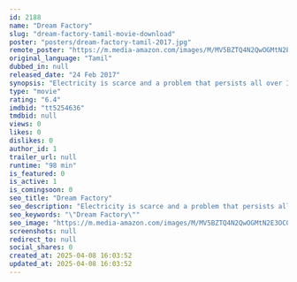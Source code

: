 ```yaml
---
id: 2188
name: "Dream Factory"
slug: "dream-factory-tamil-movie-download"
poster: "posters/dream-factory-tamil-2017.jpg"
remote_poster: "https://m.media-amazon.com/images/M/MV5BZTQ4N2QwOGMtN2E3OC00YTM0LTliOTUtOGQ2OTM2MWNhMGVkXkEyXkFqcGdeQXVyMjA4NjIzMTA@._V1_SX300.jpg"
original_language: "Tamil"
dubbed_in: null
released_date: "24 Feb 2017"
synopsis: "Electricity is scarce and a problem that persists all over India. This is a story of a school drop-out trying to find a solution to the electricity problem. Science and innovation are the backdrops set in a rural background."
type: "movie"
rating: "6.4"
imdbid: "tt5254636"
tmdbid: null
views: 0
likes: 0
dislikes: 0
author_id: 1
trailer_url: null
runtime: "98 min"
is_featured: 0
is_active: 1
is_comingsoon: 0
seo_title: "Dream Factory"
seo_description: "Electricity is scarce and a problem that persists all over India. This is a story of a school drop-out trying to find a solution to the electricity problem. Science and innovation are the backdrops set in a rural background."
seo_keywords: "\"Dream Factory\""
seo_image: "https://m.media-amazon.com/images/M/MV5BZTQ4N2QwOGMtN2E3OC00YTM0LTliOTUtOGQ2OTM2MWNhMGVkXkEyXkFqcGdeQXVyMjA4NjIzMTA@._V1_SX300.jpg"
screenshots: null
redirect_to: null
social_shares: 0
created_at: 2025-04-08 16:03:52
updated_at: 2025-04-08 16:03:52
---
```


